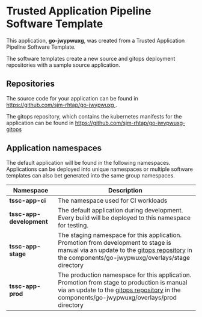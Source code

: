 # Trusted Application Pipeline Software Template

This application, **go-jwypwuxg**, was created from a Trusted Application Pipeline Software Template.

The software templates create a new source and gitops deployment repositories with a sample source application. 

## Repositories

The source code for your application can be found in [https://github.com/sjm-rhtap/go-jwypwuxg ](https://github.com/sjm-rhtap/go-jwypwuxg ).
 
The gitops repository, which contains the kubernetes manifests for the application can be found in 
[https://github.com/sjm-rhtap/go-jwypwuxg-gitops ](https://github.com/sjm-rhtap/go-jwypwuxg-gitops ) 

## Application namespaces 

The default application will be found in the following namespaces. Applications can be deployed into unique namespaces or multiple software templates can also bet generated into the same group namespaces.  

|  Namespace   |  Description   |  
| -------- | -------- |
| **tssc-app-ci** | The namespace used for CI workloads |
| **tssc-app-development** | The default application during development. Every build will be deployed to this namespace for testing. |
| **tssc-app-stage** | The staging namespace for this application. Promotion from development to stage is manual via an update to the [gitops repository](https://github.com/sjm-rhtap/go-jwypwuxg-gitops ) in the components/go-jwypwuxg/overlays/stage directory |
| **tssc-app-prod** | The production namespace for this application. Promotion from stage to production is manual via an update to the [gitops repository](https://github.com/sjm-rhtap/go-jwypwuxg-gitops ) in the components/go-jwypwuxg/overlays/prod directory |